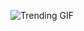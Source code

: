 
<!-- GIF_SECTION -->
![Trending GIF](https://media1.giphy.com/media/v1.Y2lkPThiYjIxNzcycmg3bnkxMjVwZWZpYndwZHdrdXF1NmMwd3I5MXZtY3dheDJvcGRweCZlcD12MV9naWZzX3NlYXJjaCZjdD1n/3ohs7WnQtnXbXOOrO8/giphy.gif)
<!-- END_GIF_SECTION -->
